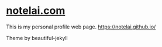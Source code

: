 # [notelai.com](http://notelai.com)

This is my personal profile web page.
https://notelai.github.io/

Theme by beautiful-jekyll